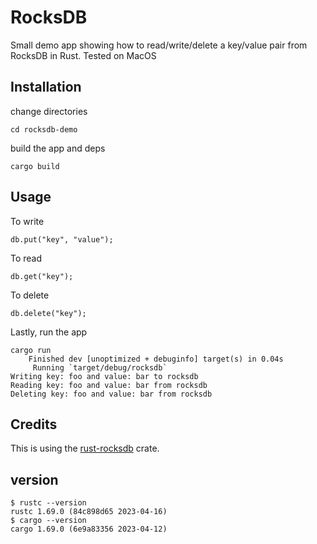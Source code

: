 # RocksDB

Small demo app showing how to read/write/delete a key/value pair from RocksDB in Rust. Tested on MacOS

## Installation

change directories

```
cd rocksdb-demo
```

build the app and deps

```
cargo build
```

## Usage

To write

```
db.put("key", "value");
```

To read

```
db.get("key");
```

To delete

```
db.delete("key");
```

Lastly, run the app

```
cargo run
    Finished dev [unoptimized + debuginfo] target(s) in 0.04s
     Running `target/debug/rocksdb`
Writing key: foo and value: bar to rocksdb
Reading key: foo and value: bar from rocksdb
Deleting key: foo and value: bar from rocksdb
```

## Credits

This is using the [rust-rocksdb](https://github.com/rust-rocksdb/rust-rocksdb) crate.



## version

```
$ rustc --version
rustc 1.69.0 (84c898d65 2023-04-16)
$ cargo --version        
cargo 1.69.0 (6e9a83356 2023-04-12) 
```

